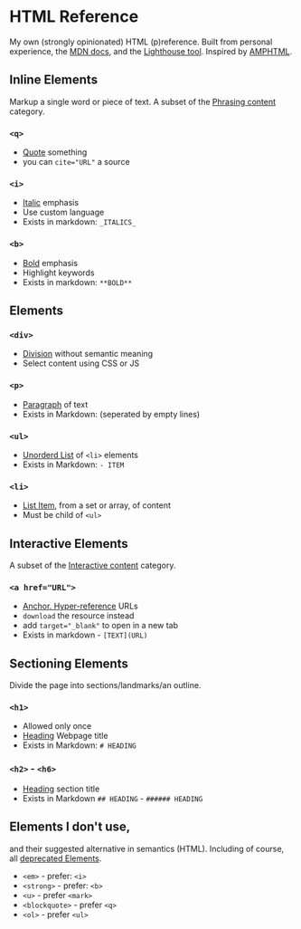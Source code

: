 # HTML Reference

My own (strongly opinionated) HTML (p)reference. Built from personal experience, the [MDN docs](https://developer.mozilla.org/en-US/docs/Web/HTML/Reference), and the [Lighthouse tool](https://github.com/GoogleChrome/lighthouse#readme). Inspired by [AMPHTML](https://amp.dev/documentation/guides-and-tutorials/learn/spec/amphtml/).

## Inline Elements

Markup a single word or piece of text. A subset of the [Phrasing content](https://html.spec.whatwg.org/multipage/dom.html#phrasing-content) category.

### `<q>`

- [Quote][mdn-q] something
- you can `cite="URL"` a source

### `<i>`

- [Italic][mdn-i] emphasis
- Use custom language
- Exists in markdown: `_ITALICS_`

### `<b>`

- [Bold][mdn-b] emphasis
- Highlight keywords
- Exists in markdown: `**BOLD**`

## Elements

### `<div>`

- [Division][mdn-div] without semantic meaning
- Select content using CSS or JS

### `<p>`

- [Paragraph][mdn-p] of text
- Exists in Markdown: (seperated by empty lines)

### `<ul>`

- [Unorderd List][mdn-ul] of `<li>` elements
- Exists in Markdown: `- ITEM`

### `<li>`

- [List Item][mdn-li], from a set or array, of content
- Must be child of `<ul>`

## Interactive Elements

A subset of the [Interactive content](https://html.spec.whatwg.org/multipage/dom.html#interactive-content) category.

### `<a href="URL">`

- [Anchor. Hyper-reference][mdn-a] URLs
- `download` the resource instead
- add `target="_blank"` to open in a new tab
- Exists in markdown - `[TEXT](URL)`

## Sectioning Elements

Divide the page into sections/landmarks/an outline.

### `<h1>`

- Allowed only once
- [Heading][mdn-headings] Webpage title
- Exists in Markdown: `# HEADING`

### `<h2>` - `<h6>`

- [Heading][mdn-headings] section title
- Exists in Markdown `## HEADING` - `###### HEADING`

## Elements I don't use,

and their suggested alternative in semantics (HTML).
Including of course, all [deprecated Elements](https://developer.mozilla.org/en-US/docs/Web/HTML/Element#obsolete_and_deprecated_elements).

- `<em>` - prefer: `<i>`
- `<strong>` - prefer: `<b>`
- `<u>` - prefer `<mark>`
- `<blockquote>` - prefer `<q>`
- `<ol>` - prefer `<ul>`

[mdn-a]: https://developer.mozilla.org/en-US/docs/Web/HTML/Element/a
[mdn-q]: https://developer.mozilla.org/en-US/docs/Web/HTML/Element/q
[mdn-i]: https://developer.mozilla.org/en-US/docs/Web/HTML/Element/i
[mdn-b]: https://developer.mozilla.org/en-US/docs/Web/HTML/Element/b
[mdn-div]: https://developer.mozilla.org/en-US/docs/Web/HTML/Element/div
[mdn-p]: https://developer.mozilla.org/en-US/docs/Web/HTML/Element/p
[mdn-ul]: https://developer.mozilla.org/en-US/docs/Web/HTML/Element/ul
[mdn-li]: https://developer.mozilla.org/en-US/docs/Web/HTML/Element/li
[mdn-headings]: https://developer.mozilla.org/en-US/docs/Web/HTML/Element/Heading_Elements
